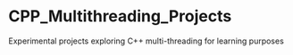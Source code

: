 # CPP_Multithreading_Projects
Experimental projects exploring C++ multi-threading for learning purposes

